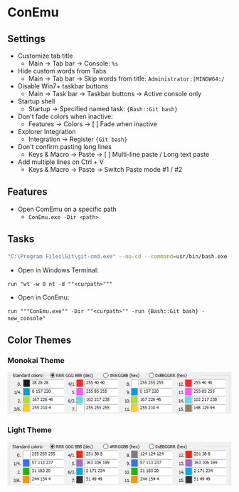 # ConEmu

## Settings

 - Customize tab title
   - Main → Tab bar → Console: `%s`
 - Hide custom words from Tabs
   - Main → Tab bar → Skip words from title: `Administrator:|MINGW64:/`
 - Disable Win7+ taskbar buttons
   - Main → Task bar → Taskbar buttons → Active console only
 - Startup shell
   - Startup → Specified named task: `{Bash::Git bash}`
 - Don't fade colors when inactive:
   - Features → Colors → [ ] Fade when inactive
 - Explorer Integration
   - Integration → Register `{Git bash}`
 - Don't confirm pasting long lines
   - Keys & Macro → Paste → [ ] Multi-line paste / Long text paste
 - Add multiple lines on Ctrl + V
   - Keys & Macro → Paste → Switch Paste mode #1 / #2

## Features

 - Open ComEmu on a specific path
    - ```ConEmu.exe -Dir <path>```

## Tasks

```bash
"C:\Program Files\Git\git-cmd.exe" --no-cd --command=usr/bin/bash.exe -l -i  -new_console:d:D:\projects\dev\ -c "state-all; pause" -new_console:t:"state-all"
```

- Open in Windows Terminal:
```
run "wt -w 0 nt -d ""<curpath>"""
```

- Open in ConEmu:
```
run """ConEmu.exe"" -Dir ""<curpath>"" -run {Bash::Git bash} -new_console"
```

## Color Themes

### Monokai Theme

![ConEmu Monokai](conemu-monokai.png)

### Light Theme

![ConEmu Light](conemu-light.png)

